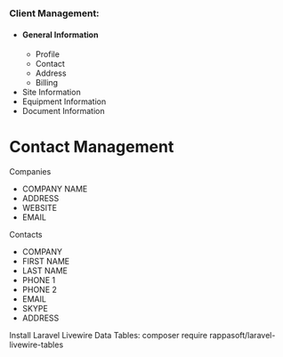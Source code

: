### Client Management:
- #### General Information
  - Profile
  - Contact
  - Address
  - Billing
- Site Information
- Equipment Information
- Document Information


# Contact Management

Companies

-   COMPANY NAME
-   ADDRESS
-   WEBSITE
-   EMAIL

Contacts

-   COMPANY
-   FIRST NAME
-   LAST NAME
-   PHONE 1
-   PHONE 2
-   EMAIL
-   SKYPE
-   ADDRESS

Install Laravel Livewire Data Tables:
composer require rappasoft/laravel-livewire-tables